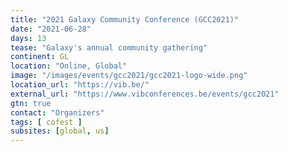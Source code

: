 ```yaml
---
title: "2021 Galaxy Community Conference (GCC2021)"
date: "2021-06-28"
days: 13
tease: "Galaxy's annual community gathering"
continent: GL
location: "Online, Global"
image: "/images/events/gcc2021/gcc2021-logo-wide.png"
location_url: "https://vib.be/"
external_url: "https://www.vibconferences.be/events/gcc2021"
gtn: true
contact: "Organizers"
tags: [ cofest ]
subsites: [global, us]
---
```

